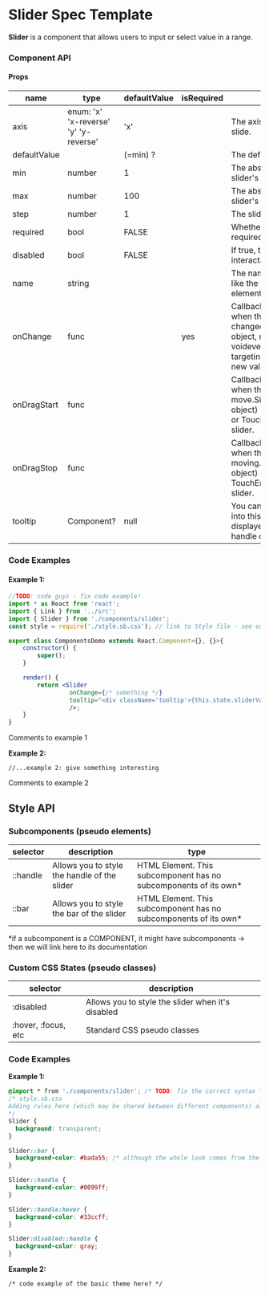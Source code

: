 # Slider Spec Template

**Slider** is a component that allows users to input or select value in a range.




### Component API

#### Props

| name         | type                                  | defaultValue | isRequired | description                              |
| ------------ | ------------------------------------- | ------------ | ---------- | ---------------------------------------- |
| axis         | enum: 'x' 'x-reverse' 'y' 'y-reverse' | 'x'          |            | The axis on which the slider will slide. |
| defaultValue |                                       | (=min) ?     |            | The default value of the slider.         |
| min          | number                                | 1            |            | The absolute minimum of the slider's range |
| max          | number                                | 100          |            | The absolute maximum of the slider's range |
| step         | number                                | 1            |            | The slider's step                        |
| required     | bool                                  | FALSE        |            | Whether or not the slider is required in a form. |
| disabled     | bool                                  | FALSE        |            | If true, the slider will not be interactable. |
| name         | string                                |              |            | The name of the slider. Behaves like the name attribute of an input element. |
| onChange     | func                                  |              | yes        | Callback function that is fired when the slider's value changed.Signature:function(event: object, newValue: number) => voidevent: KeyDown event targeting the slider.newValue: The new value of the slider. |
| onDragStart  | func                                  |              |            | Callback function that is fired when the slider has begun to move.Signature:function(event: object) => voidevent: MouseDown or TouchStart event targeting the slider. |
| onDragStop   | func                                  |              |            | Callback function that is fired when the slide has stopped moving.Signature:function(event: object) => voidevent: MouseEnd or TouchEnd event targeting the slider. |
| tooltip      | Component?                            | null         |            | You can pass a tooltip component into this prop, and it will be displayed on hover near the handle of the Slider |



### Code Examples

#### **Example 1:**

```jsx
//TODO: code guys - fix code example!
import * as React from 'react';
import { Link } from '../src';
import { Slider } from './components/slider';
const style = require('./style.sb.css'); // link to Style file - see examples of style files below

export class ComponentsDemo extends React.Component<{}, {}>{
    constructor() {
        super();
    }

    render() {
        return <Slider 
                 onChange={/* something */} 
                 tooltip="<div className='tooltip'>{this.state.sliderValue}</div>" 
                 />;
    }
}
```

Comments to example 1

**Example 2:**

```max
//...example 2: give something interesting
```

Comments to example 2


## Style API

### Subcomponents (pseudo elements)

| selector | description                              | type                                     |
| -------- | ---------------------------------------- | ---------------------------------------- |
| ::handle | Allows you to style the handle of the slider | HTML Element. This subcomponent has no subcomponents of its own* |
| ::bar    | Allows you to style the bar of the slider | HTML Element. This subcomponent has no subcomponents of its own* |

*if a subcomponent is a COMPONENT, it might have subcomponents -> then we will link here to its documentation


### Custom CSS States (pseudo classes)

| selector            | description                              |
| ------------------- | ---------------------------------------- |
| :disabled           | Allows you to style the slider when it's disabled |
| :hover, :focus, etc | Standard CSS pseudo classes              |




### Code Examples

**Example 1:**

```css
@import * from './components/slider'; /* TODO: fix the correct syntax */
/* style.sb.css 
Adding rules here (which may be shared between different components) allows us to 	    override specific parts; or even change the whole theme
*/
Slider {
  background: transparent;
}

Slider::bar {
  background-color: #bada55; /* although the whole look comes from the theme, we override the background color of the slider bar */
}

Slider::handle {
  background-color: #0099ff;
}

Slider::handle:hover {
  background-color: #33ccff;
}

Slider:disabled::handle {
  background-color: gray;
}
```

**Example 2:**

```
/* code example of the basic theme here? */
```
